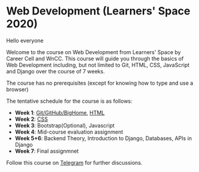 # Web Development (Learners' Space 2020)

Hello everyone

Welcome to the course on Web Development from Learners' Space by Career Cell and WnCC. This course will guide you through the basics of Web Development including, but not limited to Git, HTML, CSS, JavaScript and Django over the course of 7 weeks.

The course has no prerequisites (except for knowing how to type and use a browser)

The tentative schedule for the course is as follows:
 - **Week 1**: [Git/GitHub/BigHome](./Week%201/Git.md), [HTML](./Week%201/HTML.md)
 - **Week 2**: [CSS](./Week%202/CSS.md)
 - **Week 3**: Bootstrap(Optional), Javascript
 - **Week 4**: Mid-course evaluation assignment
 - **Week 5+6**: Backend Theory, Introduction to Django, Databases, APIs in Django
 - **Week 7**: Final assignmnet

Follow this course on [Telegram](https://t.me/joinchat/SOmrORRVjQmyIpCeUd-OYw) for further discussions.
